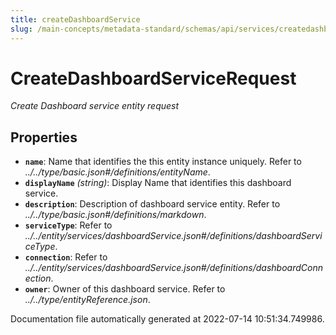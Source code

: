 ```yaml
---
title: createDashboardService
slug: /main-concepts/metadata-standard/schemas/api/services/createdashboardservice
---
```


# CreateDashboardServiceRequest

*Create Dashboard service entity request*

## Properties

- **`name`**: Name that identifies the this entity instance uniquely. Refer to *../../type/basic.json#/definitions/entityName*.
- **`displayName`** *(string)*: Display Name that identifies this dashboard service.
- **`description`**: Description of dashboard service entity. Refer to *../../type/basic.json#/definitions/markdown*.
- **`serviceType`**: Refer to *../../entity/services/dashboardService.json#/definitions/dashboardServiceType*.
- **`connection`**: Refer to *../../entity/services/dashboardService.json#/definitions/dashboardConnection*.
- **`owner`**: Owner of this dashboard service. Refer to *../../type/entityReference.json*.


Documentation file automatically generated at 2022-07-14 10:51:34.749986.
